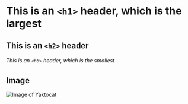 # This is an `<h1>` header, which is the largest
## This is an `<h2>` header
###### This is an `<h6>` header, which is the smallest

## Image
![Image of Yaktocat](https://octodex.github.com/images/yaktocat.png)

